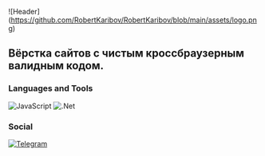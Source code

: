 ![Header] (https://github.com/RobertKaribov/RobertKaribov/blob/main/assets/logo.png)

## Вёрстка сайтов с чистым кроссбраузерным валидным кодом.

### Languages and Tools
![JavaScript](https://img.shields.io/badge/-JavaScript-090909?style=for-the-badge&logo=JavaScript&logoColor=E9D54D)
![.Net](https://img.shields.io/badge/-Framework-090909?style=for-the-badge&logo=.net&logoColor=E5D3FF)



### Social
[![Telegram](https://img.shields.io/badge/-Telegram-090909?style=for-the-badge&logo=telegram&logoColor=27A0D9)](https://t.me/Robert00096)